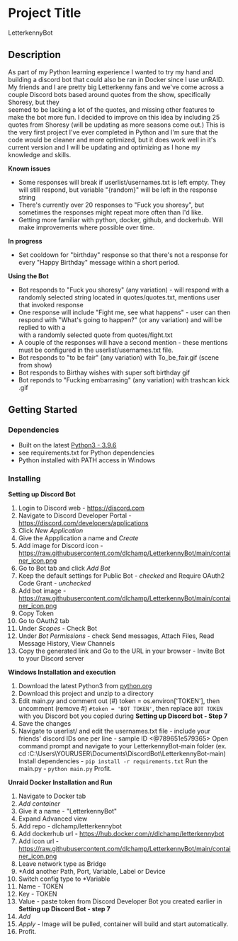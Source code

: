 # Project Title

LetterkennyBot

## Description

As part of my Python learning experience I wanted to try my hand and building a discord bot that could also be ran in Docker since I use unRAID.
My friends and I are pretty big Letterkenny fans and we've come across a couple Discord bots based around quotes from the show, specifically Shoresy, but they   
seemed to be lacking a lot of the quotes, and missing other features to make the bot more fun.  I decided to improve on this idea by including 25 quotes from Shoresy (will be updating as more seasons come out.)  This is the very first project I've ever completed in Python and I'm sure that the code would be cleaner and more optimized, but it does work well in it's current version and I will be updating and optimizing as I hone my knowledge and skills.

**Known issues**
* Some responses will break if userlist/usernames.txt is left empty.  They will still respond, but variable "{random}" will be left in the response string
* There's currently over 20 responses to "Fuck you shoresy", but sometimes the responses might repeat more often than I'd like.
* Getting more familiar with python, docker, github, and dockerhub.  Will make improvements where possible over time.

**In progress**
* Set cooldown for "birthday" response so that there's not a response for every "Happy Birthday" message within a short period.


**Using the Bot**
* Bot responds to "Fuck you shoresy" (any variation) - will respond with a randomly selected string located in quotes/quotes.txt, mentions user that invoked response
* One response will include "Fight me, see what happens" - user can then respond with "What's going to happen?" (or any variation) and will be replied to with a  
with a randomly selected quote from quotes/fight.txt
* A couple of the responses will have a second mention - these mentions must be configured in the userlist/usernames.txt file.
* Bot responds to "to be fair" (any variation) with To_be_fair.gif (scene from show)
* Bot responds to Birthay wishes with super soft birthday gif
* Bot reponds to "Fucking embarrasing" (any variation) with trashcan kick .gif

## Getting Started

### Dependencies

* Built on the latest [Python3 - 3.9.6](https://www.python.org/downloads/)
* see requirements.txt for Python dependencies
* Python installed with PATH access in Windows

### Installing

**Setting up Discord Bot**
1. Login to Discord web - https://discord.com
2. Navigate to Discord Developer Portal - https://discord.com/developers/applications
3. Click *New Application*
4. Give the Appplication a name and *Create*
5. Add image for Discord icon - https://raw.githubusercontent.com/dlchamp/LetterkennyBot/main/container_icon.png
6. Go to Bot tab and click *Add Bot*
7. Keep the default settings for Public Bot - *checked* and Require OAuth2 Code Grant - *unchecked*
8. Add bot image - https://raw.githubusercontent.com/dlchamp/LetterkennyBot/main/container_icon.png
9. Copy Token
10. Go to OAuth2 tab
11. Under *Scopes* - Check Bot
12. Under *Bot Permissions* - check Send messages, Attach Files, Read Message History, View Channels
13. Copy the generated link and Go to the URL in your browser - Invite Bot to your Discord server

**Windows Installation and execution**

1. Download the latest Python3 from [python.org](https://www.python.org/downloads/)  
2. Download this project and unzip to a directory
3. Edit main.py and comment out (#) token = os.environ['TOKEN'], then uncomment (remove #) `#token = 'BOT TOKEN'`, then replace `BOT TOKEN` with you Discord bot you copied during **Setting up Discord bot - Step 7**
4. Save the changes
5. Navigate to userlist/ and edit the usernames.txt file - include your friends' discord IDs one per line - sample ID <@789651e579365>
 Open command prompt and navigate to your LetterkennyBot-main folder (ex. cd :C:\Users\YOURUSER\Documents\DiscordBot\LetterkennyBot-main\)
 Install dependencies - `pip install -r requirements.txt`
 Run the main.py - `python main.py`
 Profit.




**Unraid Docker Installation and Run**
1. Navigate to Docker tab
2. *Add container*
3. Give it a name - "LetterkennyBot"
4. Expand Advanced view
5. Add repo - dlchamp/letterkennybot
6. Add dockerhub url - https://hub.docker.com/r/dlchamp/letterkennybot
7. Add icon url - https://raw.githubusercontent.com/dlchamp/LetterkennyBot/main/container_icon.png
8. Leave network type as Bridge
9. *Add another Path, Port, Variable, Label or Device
10. Switch config type to *Variable
11. Name - TOKEN
12. Key - TOKEN
13. Value - paste token from Discord Developer Bot you created earlier in **Setting up Discord Bot - step 7**
14. *Add*
15. *Apply* - Image will be pulled, container will build and start automatically.
16. Profit.


